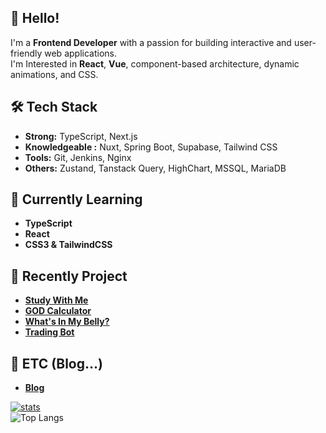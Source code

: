 ## 👋 Hello!

I'm a **Frontend Developer** with a passion for building interactive and user-friendly web applications.    
I'm Interested in **React**, **Vue**, component-based architecture, dynamic animations, and CSS.

## 🛠️ Tech Stack

- **Strong:** TypeScript, Next.js
- **Knowledgeable :** Nuxt, Spring Boot, Supabase, Tailwind CSS
- **Tools:** Git, Jenkins, Nginx
- **Others:** Zustand, Tanstack Query, HighChart, MSSQL, MariaDB
  
## 🌱 Currently Learning

- **TypeScript**
- **React**
- **CSS3 & TailwindCSS**

## 🌱 Recently Project

- [**Study With Me**](https://github.com/micael17/study-with-me)
- [**GOD Calculator**](https://github.com/micael17/OLD_GOD_CALCULATOR)
- [**What's In My Belly?**](https://github.com/micael17/wimb)
- [**Trading Bot**](https://github.com/micael17/my-electron-app)

## 🌱 ETC (Blog...)
- [**Blog**](https://hatelovedevelop.tistory.com/)


[![stats](https://github-readme-stats.vercel.app/api?username=micael17&rank_icon=github)](https://github.com/micael17/github-readme-stats)   
![Top Langs](https://github-readme-stats.vercel.app/api/top-langs/?username=micael17&layout=compact)
